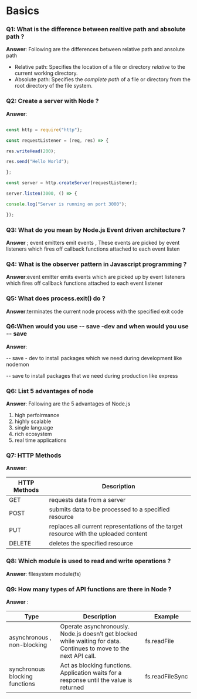 # Basics 



### Q1: What is the difference between realtive path and absolute path ? 

**Answer**: Following are the differences between relative path and ansolute path 

- Relative path: Specifies the location of a file or directory *relative* to the current working directory.
- Absolute path: Specifies the *complete path* of a file or directory from the root directory of the file system.

### Q2: Create a server with Node ? 

**Answer**: 

```javascript

const http = require("http");

const requestListener = (req, res) => {

res.writeHead(200);

res.send("Hello World");

};

const server = http.createServer(requestListener);

server.listen(3000, () => {

console.log("Server is running on port 3000");

});
```

### Q3: What do you mean by Node.js Event driven architecture ? 

**Answer** ; event emitters emit events , These events are picked by event listeners which fires off callback functions attached to each event listen 

### Q4: What is the observer pattern in Javascript programming ?

**Answer**:event emitter emits events which are picked up by event listeners which fires off callback functions attached to each event listener 

### Q5: What does process.exit() do ? 

**Answer**:terminates the current node process with the specified exit code 

### Q6:When would you use -- save -dev and when would you use -- save

**Answer**: 

-- save - dev to install packages which we need during development like nodemon

-- save to install packages that we need during production like express

### Q6: List 5 advantages of node 

**Answer**: Following are the 5 advantages of Node.js

1. high perfoirmance
2. highly scalable 
3. single language 
4. rich ecosystem
5. real time applications 

### Q7: HTTP Methods 

**Answer**:

| HTTP Methods | Description                                                  |
| ------------ | ------------------------------------------------------------ |
| GET          | requests data from a server                                  |
| POST         | submits data to be processed to a specified resource         |
| PUT          | replaces all current representations of the target resource with the uploaded content |
| DELETE       | deletes the specified resource                               |

### Q8: Which module is used to read and write operations ?

**Answer**: fIlesystem module(fs)

### Q9: How many types of API functions are there in Node ? 

**Answer** :

| Type                           | Description                                                  | Example         |
| ------------------------------ | ------------------------------------------------------------ | --------------- |
| asynchronous , non-blocking    | Operate asynchronously. Node.js doesn’t get blocked while waiting for data. Continues to move to the next API call. | fs.readFile     |
| synchronous blocking functions | Act as blocking functions. Application waits for a response until the value is returned | fs.readFileSync |

